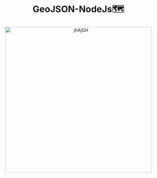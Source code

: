 # <p align="center">GeoJSON-NodeJs🗺</p>
<p align="center"><img width="464" alt="jhAjGH" src="https://user-images.githubusercontent.com/65829453/141446112-c11d915b-59fa-4da2-8eb6-e993148cf6ae.PNG"></p>
